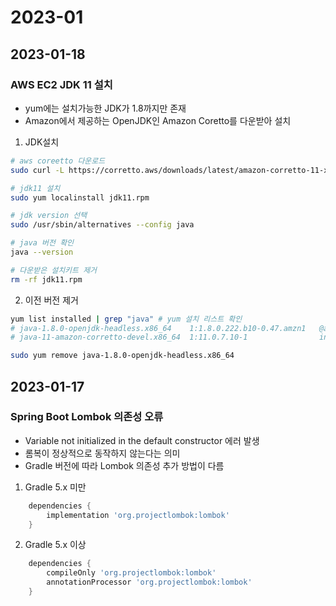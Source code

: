 # 2023-01

## 2023-01-18

### AWS EC2 JDK 11 설치

- yum에는 설치가능한 JDK가 1.8까지만 존재
- Amazon에서 제공하는 OpenJDK인 Amazon Coretto를 다운받아 설치

1. JDK설치
```bash
# aws coreetto 다운로드
sudo curl -L https://corretto.aws/downloads/latest/amazon-corretto-11-x64-linux-jdk.rpm -o jdk11.rpm

# jdk11 설치
sudo yum localinstall jdk11.rpm

# jdk version 선택
sudo /usr/sbin/alternatives --config java

# java 버전 확인
java --version

# 다운받은 설치키트 제거
rm -rf jdk11.rpm
```

2. 이전 버전 제거
```bash
yum list installed | grep "java" # yum 설치 리스트 확인
# java-1.8.0-openjdk-headless.x86_64    1:1.8.0.222.b10-0.47.amzn1   @amzn-updates
# java-11-amazon-corretto-devel.x86_64  1:11.0.7.10-1                installed

sudo yum remove java-1.8.0-openjdk-headless.x86_64 
```


## 2023-01-17

### Spring Boot Lombok 의존성 오류

- Variable not initialized in the default constructor 에러 발생
- 롬복이 정상적으로 동작하지 않는다는 의미
- Gradle 버전에 따라 Lombok 의존성 추가 방법이 다름

1. Gradle 5.x 미만

```gradle
    dependencies {
        implementation 'org.projectlombok:lombok'
    }
```

2. Gradle 5.x 이상

```gradle
    dependencies {
        compileOnly 'org.projectlombok:lombok'
        annotationProcessor 'org.projectlombok:lombok'
    }
```